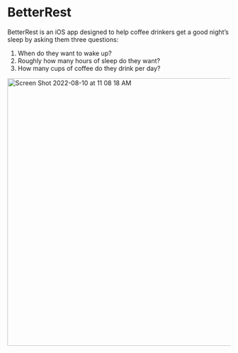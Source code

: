 # BetterRest
BetterRest is an iOS app designed to help coffee drinkers get a good night’s sleep by asking them three questions:

  1. When do they want to wake up?
  2. Roughly how many hours of sleep do they want?
  3. How many cups of coffee do they drink per day?
  
<img width="604" alt="Screen Shot 2022-08-10 at 11 08 18 AM" src="https://user-images.githubusercontent.com/110336226/183801727-626b7d8c-b0c2-4142-845a-802c28185b41.png">
